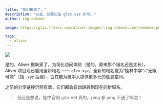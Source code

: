 ```yaml
---
title: "我们搬家了。"
description: "从此，仅需记住 glzx.xyz 即可。"
author: imgradeone

image: https://glzx.lfdevs.com/aliver-images/.imgradeone.com/newhome.png

tags:
  - aliver
---
```


![](https://glzx.lfdevs.com/aliver-images/.imgradeone.com/newhome-2x.png)

是的，Aliver 搬新家了。为简化访问体验（是的，原来那个域名还是太长），Aliver 项目现已启用全新域名 —— `glzx.xyz`。全新的域名意为“桂林中学”+“无限可能”（指 `.xyz` 后缀），旨在能为桂中人提供更多元的信息空间。

之前的分享链接仍然有效，它们都会自动跳转到现在的新域名。

> 但还是想说，桂中官网 glzx.net 真的，ping 都 ping 不通了啊喂！
